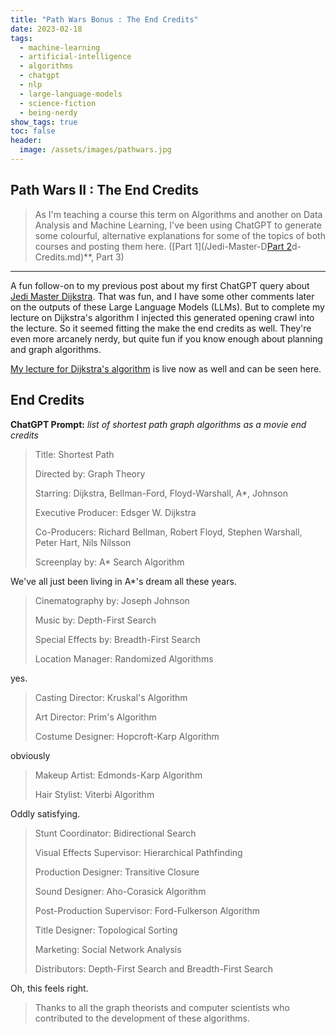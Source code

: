 ```yaml
---
title: "Path Wars Bonus : The End Credits"
date: 2023-02-18
tags:
  - machine-learning
  - artificial-intelligence
  - algorithms
  - chatgpt
  - nlp
  - large-language-models
  - science-fiction
  - being-nerdy
show_tags: true
toc: false
header:
  image: /assets/images/pathwars.jpg
---
```




## Path Wars II : The End Credits


> As I'm teaching a course this term on Algorithms and another on Data Analysis and Machine Learning, I've been using ChatGPT to generate some colourful, alternative explanations for some of the topics of both courses and posting them here. ([Part 1](/Jedi-Master-D[Part 2](2023-02-18-PathWarsBonus-The-End-Credits.md)d-Credits.md)**, Part 3)

---

A fun follow-on to my previous post about my first ChatGPT query about [Jedi Master Dijkstra](/Jedi-Master-Dijkstra/). That was fun, and I have some other comments later on the outputs of these Large Language Models (LLMs). But to complete my lecture on Dijkstra's algorithm I injected this generated opening crawl into the lecture. So it seemed fitting the make the end credits as well. They're even more arcanely nerdy, but quite fun if you know enough about planning and graph algorithms. 

[My lecture for Dijkstra's algorithm](https://youtu.be/lkcYfF31vlc) is live now as well and can be seen here.



## End Credits

**ChatGPT Prompt:** *list of shortest path graph algorithms as a movie end credits*

> Title: Shortest Path
>
> Directed by: Graph Theory
>
> Starring: Dijkstra, Bellman-Ford, Floyd-Warshall, A*, Johnson
>
> Executive Producer: Edsger W. Dijkstra
>
> Co-Producers: Richard Bellman, Robert Floyd, Stephen Warshall, Peter Hart, Nils Nilsson
>
> Screenplay by: A* Search Algorithm

We've all just been living in A\*'s dream all these years.

>
> Cinematography by: Joseph Johnson
>
> Music by: Depth-First Search
>
> Special Effects by: Breadth-First Search
>
> Location Manager: Randomized Algorithms

yes.

>
> Casting Director: Kruskal's Algorithm
>
> Art Director: Prim's Algorithm
>
> Costume Designer: Hopcroft-Karp Algorithm
>

obviously

> Makeup Artist: Edmonds-Karp Algorithm
>
> Hair Stylist: Viterbi Algorithm

Oddly satisfying.

>
> Stunt Coordinator: Bidirectional Search
>
> Visual Effects Supervisor: Hierarchical Pathfinding
>
> Production Designer: Transitive Closure
>
> Sound Designer: Aho-Corasick Algorithm
>
> Post-Production Supervisor: Ford-Fulkerson Algorithm
>
> Title Designer: Topological Sorting
>
> Marketing: Social Network Analysis
>
> Distributors: Depth-First Search and Breadth-First Search

Oh, this feels right.

>
> Thanks to all the graph theorists and computer scientists who contributed to the development of these algorithms.





